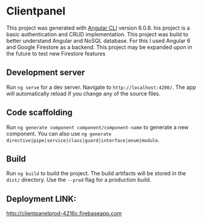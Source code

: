 # Clientpanel

This project was generated with [Angular CLI](https://github.com/angular/angular-cli) version 6.0.8.
his project is a basic authentication and CRUD implementation. This project was build to better understand Angular and NoSQL database. For this I used Angular 6 and Google Firestore as a backend. This project may be expanded upon in the future to test new Firestore features

## Development server

Run `ng serve` for a dev server. Navigate to `http://localhost:4200/`. The app will automatically reload if you change any of the source files.

## Code scaffolding

Run `ng generate component component/component-name` to generate a new component. You can also use `ng generate directive|pipe|service|class|guard|interface|enum|module`.

## Build

Run `ng build` to build the project. The build artifacts will be stored in the `dist/` directory. Use the `--prod` flag for a production build.

## Deployment LINK:
http://clientpanelprod-4216c.firebaseapp.com
